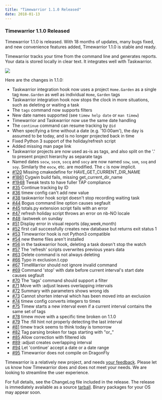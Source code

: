 ```yaml
---
title: "Timewarrior 1.1.0 Released"
date: 2018-01-13
---
```


### Timewarrior 1.1.0 Released 

Timewarrior 1.1.0 is released.
With 18 months of updates, many bugs fixed, and new convenience features added, Timewarrior 1.1.0 is stable and ready.

Timewarrior tracks your time from the command line and generates reports.
Your data is stored locally in clear text.
It integrates well with Taskwarrior.

![](/images/ti.png)

Here are the changes in 1.1.0:

- Taskwarrior integration hook now uses a project `Home.Garden` as a single tag `Home.Garden` as well as individual `Home`, `Garden` tags
- Taskwarrior integration hook now stops the clock in more situations, such as deleting or waiting a task
- The `tags` command now supports filters
- New date names supported (see `timew help date` or `man timew`)
- Timewarrior and Taskwarrior now use the same date handling
- The `continue` command can resume tracking by `@id`
- When specifying a time without a date (e.g. '10:00am'), the day is assumed to be today, and is no longer projected back in time
- Fixed Python 3 support of the holiday/refresh script
- Added missing man page link
- Taskwarrior projects are now used as-is as tags, and also split on the '.' to present project hierarchy as separate tags
- Named dates `socw`, `socm`, `socq` and `socy` are now named `sow`, `som`, `soq` and `soy`.
  Similarly the `eocw`, etc. are modified.
  The `c` is now implicit.
- [#120](https://github.com/GothenburgBitFactory/taskserver/issues/120) Missing cmakedefine for HAVE_GET_CURRENT_DIR_NAME
- [#1861](https://github.com/GothenburgBitFactory/taskwarrior/issues/1861) Cygwin build fails, missing get_current_dir_name
- [#1948](https://github.com/GothenburgBitFactory/taskwarrior/issues/1948) Tweak tests to have fuller TAP compliance
- [#35](https://github.com/GothenburgBitFactory/timewarrior/issues/35) Continue tracking by ID
- [#36](https://github.com/GothenburgBitFactory/timewarrior/issues/36) timew config can't add new value
- [#38](https://github.com/GothenburgBitFactory/timewarrior/issues/38) taskwarrior hook script doesn't stop recording waiting task
- [#44](https://github.com/GothenburgBitFactory/timewarrior/issues/44) Bogus command line option causes segfault
- [#45](https://github.com/GothenburgBitFactory/timewarrior/issues/45) totals.py extension script fails with an error
- [#47](https://github.com/GothenburgBitFactory/timewarrior/issues/47) refresh holiday script throws an error on nb-NO locale
- [#48](https://github.com/GothenburgBitFactory/timewarrior/issues/48) :lastweek on sunday
- [#51](https://github.com/GothenburgBitFactory/timewarrior/issues/51) Display error in visual reports (day,week,month)
- [#52](https://github.com/GothenburgBitFactory/timewarrior/issues/52) first call successfully creates new database but returns exit status 1
- [#53](https://github.com/GothenburgBitFactory/timewarrior/issues/53) Timewarrior hook is not Python3 compatible
- [#54](https://github.com/GothenburgBitFactory/timewarrior/issues/54) new theme files aren't installed
- [#56](https://github.com/GothenburgBitFactory/timewarrior/issues/56) in the taskwarrior hook, deleting a task doesn't stop the watch
- [#57](https://github.com/GothenburgBitFactory/timewarrior/issues/57) The 'refresh' scripts overwrites previous years data
- [#63](https://github.com/GothenburgBitFactory/timewarrior/issues/63) Delete command is not always deleting
- [#66](https://github.com/GothenburgBitFactory/timewarrior/issues/66) Typo in exclusion.t.cpp
- [#67](https://github.com/GothenburgBitFactory/timewarrior/issues/67) TimeWarrior should not ignore invalid command
- [#69](https://github.com/GothenburgBitFactory/timewarrior/issues/69) Command 'stop' with date before current interval's start date causes segfault
- [#70](https://github.com/GothenburgBitFactory/timewarrior/issues/70) The 'tags' command should support a filter
- [#71](https://github.com/GothenburgBitFactory/timewarrior/issues/71) Move with :adjust leaves overlapping intervals
- [#72](https://github.com/GothenburgBitFactory/timewarrior/issues/72) Summary with parameters shows wrong ids
- [#73](https://github.com/GothenburgBitFactory/timewarrior/issues/73) Cannot shorten interval which has been moved into an exclusion
- [#74](https://github.com/GothenburgBitFactory/timewarrior/issues/74) timew config converts integers to times
- [#75](https://github.com/GothenburgBitFactory/timewarrior/issues/75) Timew starts a new interval even if a current interval contains the same set of tags
- [#78](https://github.com/GothenburgBitFactory/timewarrior/issues/78) timew move with a specific time broken on 1.1.0
- [#79](https://github.com/GothenburgBitFactory/timewarrior/issues/79) The :fill hint not properly detecting the last interval
- [#81](https://github.com/GothenburgBitFactory/timewarrior/issues/81) timew track seems to think today is tomorrow
- [#82](https://github.com/GothenburgBitFactory/timewarrior/issues/82) Tag parsing broken for tags starting with "or_"
- [#85](https://github.com/GothenburgBitFactory/timewarrior/issues/85) Allow correction with filtered ids
- [#89](https://github.com/GothenburgBitFactory/timewarrior/issues/89) :adjust creates overlapping interval
- [#94](https://github.com/GothenburgBitFactory/timewarrior/issues/94) Let 'continue' accept a date or a date range
- [#95](https://github.com/GothenburgBitFactory/timewarrior/issues/95) Timewarrior does not compile on DragonFly

Timewarrior is a relatively new project, and needs [your feedback](mailto:support@timewarrior.net). Please let us know how Timewarrior does and does not meet your needs.
We are looking to streamline the user experience.

For full details, see the ChangeLog file included in the release.
The release is immediately available as a source [tarball](https://github.com/GothenburgBitFactory/timewarrior/releases/download/v1.1.0/timew-1.1.0.tar.gz).
Binary packages for your OS may appear soon.
